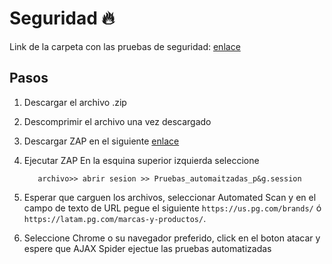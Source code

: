 # Seguridad :fire:

Link de la carpeta con las pruebas de seguridad: [enlace](https://drive.google.com/file/d/1LC9Yu8tt1-HW7XBCLftlovzxxbh3EigV/view?usp=sharing)

## Pasos

1. Descargar el archivo .zip 

2. Descomprimir el archivo una vez descargado

3. Descargar ZAP en el siguiente [enlace](https://www.zaproxy.org/)

4. Ejecutar ZAP  En la esquina superior izquierda seleccione
   ```
      archivo>> abrir sesion >> Pruebas_automaitzadas_p&g.session
   ```
5. Esperar que carguen los archivos, seleccionar Automated Scan y en el campo de texto de URL pegue el siguiente `https://us.pg.com/brands/` ó `https://latam.pg.com/marcas-y-productos/`.

6. Seleccione Chrome o su navegador preferido, click en el boton atacar y espere que AJAX Spider ejectue las pruebas automatizadas

